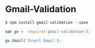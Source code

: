 # Gmail-Validation



```js
$ npm install gmail-validation --save
```
```js
var gv =  require('gmail-validation');

gv.Gmail('Insert Email');

```
